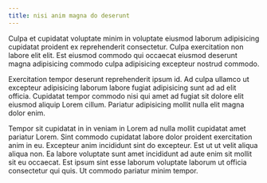 ```yaml
---
title: nisi anim magna do deserunt
---
```


Culpa et cupidatat voluptate minim in voluptate eiusmod laborum adipisicing cupidatat proident ex reprehenderit consectetur. Culpa exercitation non labore elit elit. Est eiusmod commodo qui occaecat eiusmod deserunt magna adipisicing commodo culpa adipisicing excepteur nostrud commodo.

Exercitation tempor deserunt reprehenderit ipsum id. Ad culpa ullamco ut excepteur adipisicing laborum labore fugiat adipisicing sunt ad ad elit officia. Cupidatat tempor commodo nisi qui amet ad fugiat sit dolore elit eiusmod aliquip Lorem cillum. Pariatur adipisicing mollit nulla elit magna dolor enim.

Tempor sit cupidatat in in veniam in Lorem ad nulla mollit cupidatat amet pariatur Lorem. Sint commodo cupidatat labore dolor proident exercitation anim in eu. Excepteur anim incididunt sint do excepteur. Est ut ut velit aliqua aliqua non. Ea labore voluptate sunt amet incididunt ad aute enim sit mollit sit eu occaecat. Est ipsum sint esse laborum voluptate laborum ut officia consectetur qui quis. Ut commodo pariatur minim tempor.